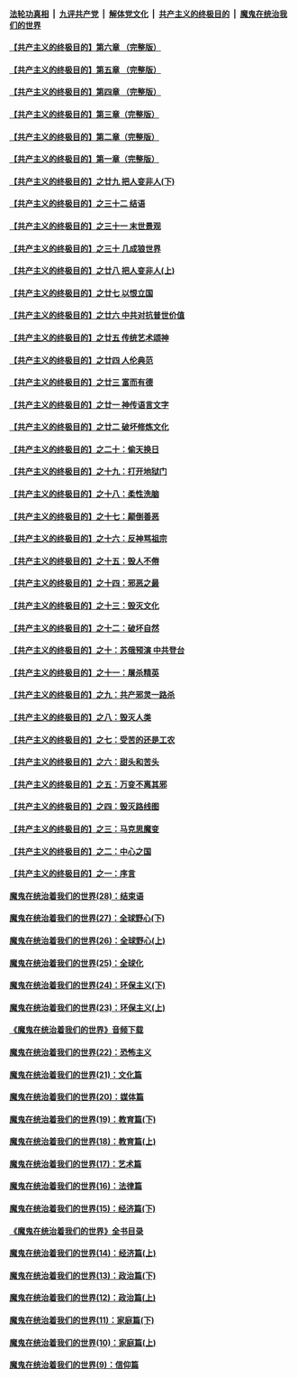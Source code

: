 

####  [法轮功真相](../../../../basic/blob/master/README.md?t=07050602) &nbsp;|&nbsp; [九评共产党](../../../../9ping.md/blob/master/README.md?t=07050602) &nbsp;|&nbsp; [解体党文化](../../../../jtdwh.md/blob/master/README.md?t=07050602)  &nbsp;|&nbsp; [共产主义的终极目的](../../../../gczydzjmd.md/blob/master/README.md?t=07050602) &nbsp;|&nbsp; [魔鬼在统治我们的世界](../../../../mgztzwmdsj.md/blob/master/README.md?t=07050602) 

#### [【共产主义的终极目的】第六章 （完整版）](../pages/nsc422/n11428913.md?t=07050602) 

#### [【共产主义的终极目的】第五章 （完整版）](../pages/nsc422/n11428912.md?t=07050602) 

#### [【共产主义的终极目的】第四章 （完整版）](../pages/nsc422/n11428907.md?t=07050602) 

#### [【共产主义的终极目的】第三章（完整版）](../pages/nsc422/n11428848.md?t=07050602) 

#### [【共产主义的终极目的】第二章（完整版）](../pages/nsc422/n11428831.md?t=07050602) 

#### [【共产主义的终极目的】第一章（完整版）](../pages/nsc422/n11417651.md?t=07050602) 

#### [【共产主义的终极目的】之廿九 把人变非人(下)](../pages/nsc422/n11344140.md?t=07050602) 

#### [【共产主义的终极目的】之三十二 结语](../pages/nsc422/n11360535.md?t=07050602) 

#### [【共产主义的终极目的】之三十一 末世景观](../pages/nsc422/n11351129.md?t=07050602) 

#### [【共产主义的终极目的】之三十 几成狼世界](../pages/nsc422/n11348280.md?t=07050602) 

#### [【共产主义的终极目的】之廿八 把人变非人(上)](../pages/nsc422/n11340492.md?t=07050602) 

#### [【共产主义的终极目的】之廿七 以恨立国](../pages/nsc422/n11336944.md?t=07050602) 

#### [【共产主义的终极目的】之廿六 中共对抗普世价值](../pages/nsc422/n11324785.md?t=07050602) 

#### [【共产主义的终极目的】之廿五 传统艺术颂神](../pages/nsc422/n11296396.md?t=07050602) 

#### [【共产主义的终极目的】之廿四 人伦典范](../pages/nsc422/n11296397.md?t=07050602) 

#### [【共产主义的终极目的】之廿三 富而有德](../pages/nsc422/n11283598.md?t=07050602) 

#### [【共产主义的终极目的】之廿一 神传语言文字](../pages/nsc422/n11263265.md?t=07050602) 

#### [【共产主义的终极目的】之廿二 破坏修炼文化](../pages/nsc422/n11245728.md?t=07050602) 

#### [【共产主义的终极目的】之二十：偷天换日](../pages/nsc422/n11238846.md?t=07050602) 

#### [【共产主义的终极目的】之十九：打开地狱门](../pages/nsc422/n11206376.md?t=07050602) 

#### [【共产主义的终极目的】之十八：柔性洗脑](../pages/nsc422/n11199994.md?t=07050602) 

#### [【共产主义的终极目的】之十七：颠倒善恶](../pages/nsc422/n11179782.md?t=07050602) 

#### [【共产主义的终极目的】之十六：反神骂祖宗](../pages/nsc422/n11166798.md?t=07050602) 

#### [【共产主义的终极目的】之十五：毁人不倦](../pages/nsc422/n11166792.md?t=07050602) 

#### [【共产主义的终极目的】之十四：邪恶之最](../pages/nsc422/n11150249.md?t=07050602) 

#### [【共产主义的终极目的】之十三：毁灭文化](../pages/nsc422/n11135227.md?t=07050602) 

#### [【共产主义的终极目的】之十二：破坏自然](../pages/nsc422/n11135214.md?t=07050602) 

#### [【共产主义的终极目的】之十：苏俄预演 中共登台](../pages/nsc422/n11118424.md?t=07050602) 

#### [【共产主义的终极目的】之十一：屠杀精英](../pages/nsc422/n11118442.md?t=07050602) 

#### [【共产主义的终极目的】之九：共产邪灵一路杀](../pages/nsc422/n11114139.md?t=07050602) 

#### [【共产主义的终极目的】之八：毁灭人类](../pages/nsc422/n11108503.md?t=07050602) 

#### [【共产主义的终极目的】之七：受苦的还是工农](../pages/nsc422/n11101809.md?t=07050602) 

#### [【共产主义的终极目的】之六：甜头和苦头](../pages/nsc422/n11096971.md?t=07050602) 

#### [【共产主义的终极目的】之五：万变不离其邪](../pages/nsc422/n11091285.md?t=07050602) 

#### [【共产主义的终极目的】之四：毁灭路线图](../pages/nsc422/n11086284.md?t=07050602) 

#### [【共产主义的终极目的】之三：马克思魔变](../pages/nsc422/n11061941.md?t=07050602) 

#### [【共产主义的终极目的】之二：中心之国](../pages/nsc422/n11047728.md?t=07050602) 

#### [【共产主义的终极目的】之一：序言](../pages/nsc422/n11086077.md?t=07050602) 

#### [魔鬼在统治着我们的世界(28)：结束语](../pages/nsc422/n10936246.md?t=07050602) 

#### [魔鬼在统治着我们的世界(27)：全球野心(下)](../pages/nsc422/n10928319.md?t=07050602) 

#### [魔鬼在统治着我们的世界(26)：全球野心(上)](../pages/nsc422/n10900318.md?t=07050602) 

#### [魔鬼在统治着我们的世界(25)：全球化](../pages/nsc422/n10788205.md?t=07050602) 

#### [魔鬼在统治着我们的世界(24)：环保主义(下)](../pages/nsc422/n10695307.md?t=07050602) 

#### [魔鬼在统治着我们的世界(23)：环保主义(上)](../pages/nsc422/n10688613.md?t=07050602) 

#### [《魔鬼在统治着我们的世界》音频下载](../pages/nsc422/n10635553.md?t=07050602) 

#### [魔鬼在统治着我们的世界(22)：恐怖主义](../pages/nsc422/n10614727.md?t=07050602) 

#### [魔鬼在统治着我们的世界(21)：文化篇](../pages/nsc422/n10597706.md?t=07050602) 

#### [魔鬼在统治着我们的世界(20)：媒体篇](../pages/nsc422/n10586579.md?t=07050602) 

#### [魔鬼在统治着我们的世界(19)：教育篇(下)](../pages/nsc422/n10564808.md?t=07050602) 

#### [魔鬼在统治着我们的世界(18)：教育篇(上)](../pages/nsc422/n10526970.md?t=07050602) 

#### [魔鬼在统治着我们的世界(17)：艺术篇](../pages/nsc422/n10499093.md?t=07050602) 

#### [魔鬼在统治着我们的世界(16)：法律篇](../pages/nsc422/n10485969.md?t=07050602) 

#### [魔鬼在统治着我们的世界(15)：经济篇(下)](../pages/nsc422/n10469975.md?t=07050602) 

#### [《魔鬼在统治着我们的世界》全书目录](../pages/nsc422/n10464261.md?t=07050602) 

#### [魔鬼在统治着我们的世界(14)：经济篇(上)](../pages/nsc422/n10457370.md?t=07050602) 

#### [魔鬼在统治着我们的世界(13)：政治篇(下)](../pages/nsc422/n10448270.md?t=07050602) 

#### [魔鬼在统治着我们的世界(12)：政治篇(上)](../pages/nsc422/n10444576.md?t=07050602) 

#### [魔鬼在统治着我们的世界(11)：家庭篇(下)](../pages/nsc422/n10440961.md?t=07050602) 

#### [魔鬼在统治着我们的世界(10)：家庭篇(上)](../pages/nsc422/n10435448.md?t=07050602) 

#### [魔鬼在统治着我们的世界(9)：信仰篇](../pages/nsc422/n10432159.md?t=07050602) 

